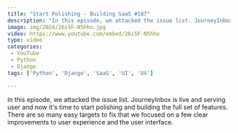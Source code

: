 ```yaml
---
title: "Start Polishing - Building SaaS #187"
description: "In this episode, we attacked the issue list. JourneyInbox is live and serving user and now it's time to start polishing and building the full set of features. There are so many easy targets to fix that we focused on a few clear improvements to user experience and the user interface."
image: img/2024/26i5F-N5hho.jpg
video: https://www.youtube.com/embed/26i5F-N5hho
type: video
categories:
 - YouTube
 - Python
 - Django
tags: ['Python', 'Django', 'SaaS', 'UI', 'UX']

---
```


In this episode, we attacked the issue list. JourneyInbox is live and serving user and now it's time to start polishing and building the full set of features. There are so many easy targets to fix that we focused on a few clear improvements to user experience and the user interface.
